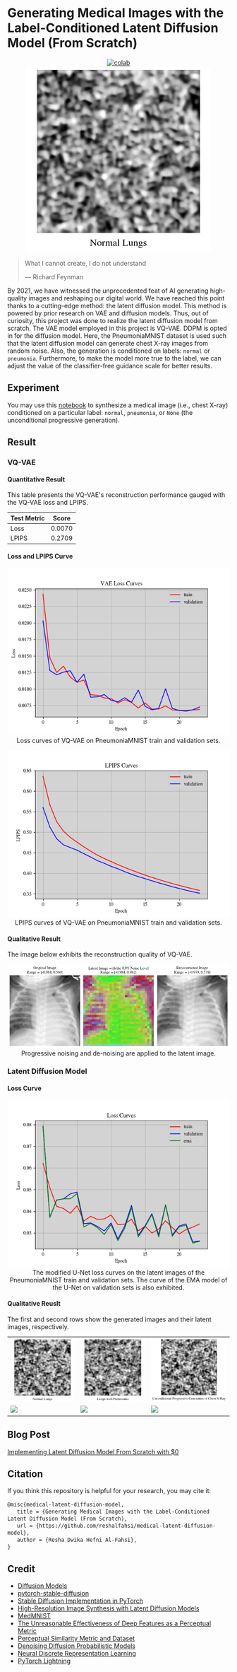# Generating Medical Images with the Label-Conditioned Latent Diffusion Model (From Scratch)

 <div align="center">
    <a href="https://colab.research.google.com/github/reshalfahsi/medical-latent-diffusion-model/blob/master/Med_Image_Gen_Label_Cond_LDM.ipynb"><img src="https://colab.research.google.com/assets/colab-badge.svg" alt="colab"></a>
    <br />
 </div>



<div align="center">
    <img src="https://github.com/reshalfahsi/medical-latent-diffusion-model/blob/master/assets/normal.gif" alt="normal" >
    </img>
    <br />
</div>


> What I cannot create, I do not understand
> 
> ― Richard Feynman


By 2021, we have witnessed the unprecedented feat of AI generating high-quality images and reshaping our digital world. We have reached this point thanks to a cutting-edge method: the latent diffusion model. This method is powered by prior research on VAE and diffusion models. Thus, out of curiosity, this project was done to realize the latent diffusion model from scratch. The VAE model employed in this project is VQ-VAE. DDPM is opted in for the diffusion model. Here, the PneumoniaMNIST dataset is used such that the latent diffusion model can generate chest X-ray images from random noise. Also, the generation is conditioned on labels: ``normal`` or ``pneumonia``. Furthermore, to make the model more true to the label, we can adjust the value of the classifier-free guidance scale for better results.


## Experiment

You may use this [notebook](https://github.com/reshalfahsi/medical-latent-diffusion-model/blob/master/Med_Image_Gen_Label_Cond_LDM.ipynb) to synthesize a medical image (i.e., chest X-ray) conditioned on a particular label: ``normal``, ``pneumonia``, or ``None`` (the unconditional progressive generation).


## Result

### VQ-VAE

#### Quantitative Result

This table presents the VQ-VAE's reconstruction performance gauged with the VQ-VAE loss and LPIPS.

Test Metric | Score
----------- | -------------
Loss        | 0.0070
LPIPS       | 0.2709


#### Loss and LPIPS Curve

<p align="center"> <img src="https://github.com/reshalfahsi/medical-latent-diffusion-model/blob/master/assets/loss_curve_vqvae.png" alt="loss_curve_vqvae" > <br /> Loss curves of VQ-VAE on PneumoniaMNIST train and validation sets. </p>

<p align="center"> <img src="https://github.com/reshalfahsi/medical-latent-diffusion-model/blob/master/assets/lpips_curve_vqvae.png" alt="lpips_curve_vqvae" > <br /> LPIPS curves of VQ-VAE on PneumoniaMNIST train and validation sets. </p>


#### Qualitative Result

The image below exhibits the reconstruction quality of VQ-VAE.

<p align="center"> <img src="https://github.com/reshalfahsi/medical-latent-diffusion-model/blob/master/assets/32x32.gif" alt="32x32" > <br /> Progressive noising and de-noising are applied to the latent image.  </p>


### Latent Diffusion Model

#### Loss Curve

<p align="center"> <img src="https://github.com/reshalfahsi/medical-latent-diffusion-model/blob/master/assets/loss_curve_unet.png" alt="loss_curve_unet" > <br /> The modified U-Net loss curves on the latent images of the PneumoniaMNIST train and validation sets. The curve of the EMA model of the U-Net on validation sets is also exhibited. </p>


#### Qualitative Reuslt


The first and second rows show the generated images and their latent images, respectively.

<table>
    <tr>
        <td> 
            <img src="./assets/normal.gif">
        </td>
        <td> 
            <img src="./assets/pneumonia.gif">
        </td>
        <td> 
            <img src="./assets/none.gif">
        </td>
    </tr>
    <tr>
        <td> 
            <img src="./assets/normal_latent.gif">
        </td>
        <td> 
            <img src="./assets/pneumonia_latent.gif">
        </td>
        <td> 
            <img src="./assets/none_latent.gif">
        </td>
    </tr>
</table>


## Blog Post

[Implementing Latent Diffusion Model From Scratch with $0](https://reshalfahsi.medium.com/implementing-latent-diffusion-model-from-scratch-with-0-f3e7254b3ce0)

## Citation

If you think this repository is helpful for your research, you may cite it:

```
@misc{medical-latent-diffusion-model,
   title = {Generating Medical Images with the Label-Conditioned Latent Diffusion Model (From Scratch),
   url = {https://github.com/reshalfahsi/medical-latent-diffusion-model},
   author = {Resha Dwika Hefni Al-Fahsi},
}
```


## Credit

- [Diffusion Models](https://github.com/dome272/Diffusion-Models-pytorch)
- [pytorch-stable-diffusion](https://github.com/hkproj/pytorch-stable-diffusion)
- [Stable Diffusion Implementation in PyTorch](https://github.com/explainingai-code/StableDiffusion-PyTorch)
- [High-Resolution Image Synthesis with Latent Diffusion Models](https://arxiv.org/pdf/2112.10752)
- [MedMNIST](https://medmnist.com/)
- [The Unreasonable Effectiveness of Deep Features as a Perceptual Metric](https://arxiv.org/pdf/1801.03924)
- [Perceptual Similarity Metric and Dataset](https://github.com/richzhang/PerceptualSimilarity)
- [Denoising Diffusion Probabilistic Models](https://arxiv.org/pdf/2006.11239)
- [Neural Discrete Representation Learning](https://arxiv.org/abs/1711.00937)
- [PyTorch Lightning](https://lightning.ai/docs/pytorch/latest/)
